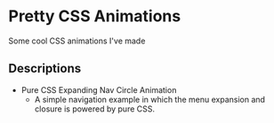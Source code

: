 # Pretty CSS Animations

Some cool CSS animations I've made


## Descriptions

* Pure CSS Expanding Nav Circle Animation
  - A simple navigation example in which the menu expansion and closure is powered by pure CSS. 

